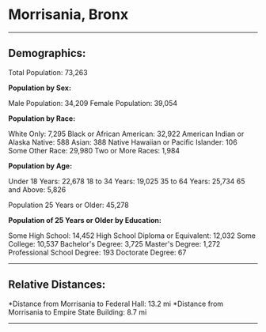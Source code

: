 # Morrisania, Bronx
---
## Demographics:
Total Population: 73,263

**Population by Sex:**

Male Population: 34,209
Female Population: 39,054

**Population by Race:**

White Only: 7,295
Black or African American: 32,922
American Indian or Alaska Native: 588
Asian: 388
Native Hawaiian or Pacific Islander: 106
Some Other Race: 29,980
Two or More Races: 1,984

**Population by Age:**

Under 18 Years: 22,678
18 to 34 Years: 19,025
35 to 64 Years: 25,734
65 and Above: 5,826

Population 25 Years or Older: 45,278

**Population of 25 Years or Older by Education:**

Some High School: 14,452
High School Diploma or Equivalent: 12,032
Some College: 10,537
Bachelor's Degree: 3,725
Master's Degree: 1,272
Professional School Degree: 193
Doctorate Degree: 67

---
## Relative Distances:
*Distance from Morrisania to Federal Hall: 13.2 mi
*Distance from Morrisania to Empire State Building: 8.7 mi

---

<script src="https://embed.github.com/view/geojson/YukiYoshimatsu/morrisania_neighborhood/blob/master/map.geojson.html"></script>
